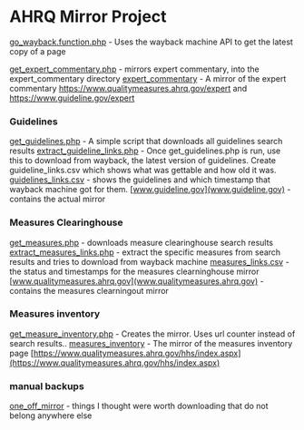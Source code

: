 AHRQ Mirror Project
=====================


[go_wayback.function.php](go_wayback.function.php) - Uses the wayback machine API to get the latest copy of a page

[get_expert_commentary.php](get_expert_commentary.php) - mirrors expert commentary, into the expert_commentary directory
[expert_commentary](/export_comnmentary) - A mirror of the expert commentary https://www.qualitymeasures.ahrq.gov/expert and https://www.guideline.gov/expert

### Guidelines

[get_guidelines.php](get_guidelines.php) - A simple script that downloads all guidelines search results
[extract_guideline_links.php](extract_guideline_links.php) - Once get_guidelines.php is run, use this to download from wayback, the latest version of guidelines. Create guideline_links.csv which shows what was gettable and how old it was.
[guidelines_links.csv](guidelines_links.csv) - shows the guidelines and which timestamp that wayback machine got for them.
[www.guideline.gov](www.guideline.gov) - contains the actual mirror 


### Measures Clearinghouse

[get_measures.php](get_measures.php) - downloads measure clearinghouse search results
[extract_measures_links.php](extract_measures_links.php) - extract the specific measures from search results and tries to download from wayback machine
[measures_links.csv](measures_links.csv) - the status and timestamps for the measures clearninghouse mirror
[www.qualitymeasures.ahrq.gov](www.qualitymeasures.ahrq.gov) - contains the measures clearningout mirror


### Measures inventory
[get_measure_inventory.php](get_measure_inventory.php) - Creates the mirror. Uses url counter instead of search results.. 
[measures_inventory](measures_inventory) - The mirror of the measures inventory page [https://www.qualitymeasures.ahrq.gov/hhs/index.aspx](https://www.qualitymeasures.ahrq.gov/hhs/index.aspx)


### manual backups
[one_off_mirror](one_off_mirror) - things I thought were worth downloading that do not belong anywhere else
